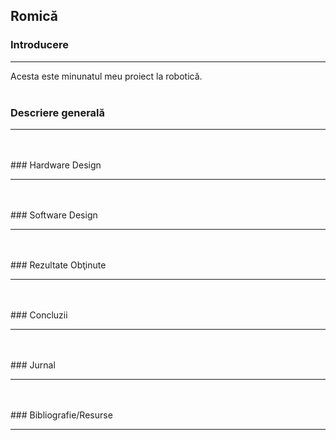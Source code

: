 ## Romică

### Introducere

---
Acesta este minunatul meu proiect la robotică.
<br>
<br>
### Descriere generală

---

<br>
<br>
### Hardware Design

---

<br>
<br>
### Software Design

---

<br>
<br>
### Rezultate Obţinute

---

<br>
<br>
### Concluzii

---

<br>
<br>
### Jurnal

---

<br>
<br>
### Bibliografie/Resurse

---

<br>
<br>

